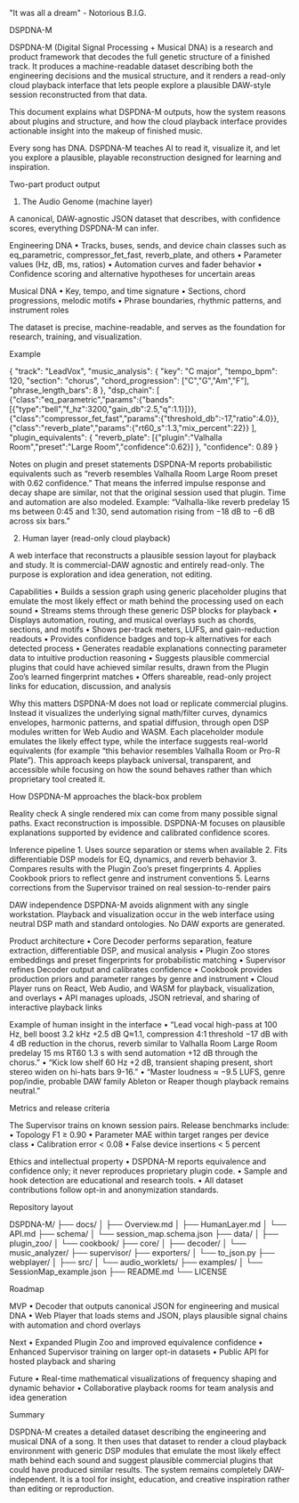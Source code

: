 "It was all a dream" - Notorious B.I.G.

DSPDNA-M

DSPDNA-M (Digital Signal Processing + Musical DNA) is a research and product framework that decodes the full genetic structure of a finished track.
It produces a machine-readable dataset describing both the engineering decisions and the musical structure, and it renders a read-only cloud playback interface that lets people explore a plausible DAW-style session reconstructed from that data.

This document explains what DSPDNA-M outputs, how the system reasons about plugins and structure, and how the cloud playback interface provides actionable insight into the makeup of finished music.

Every song has DNA. DSPDNA-M teaches AI to read it, visualize it, and let you explore a plausible, playable reconstruction designed for learning and inspiration.


Two-part product output

1) The Audio Genome (machine layer)

A canonical, DAW-agnostic JSON dataset that describes, with confidence scores, everything DSPDNA-M can infer.

Engineering DNA
	•	Tracks, buses, sends, and device chain classes such as eq_parametric, compressor_fet_fast, reverb_plate, and others
	•	Parameter values (Hz, dB, ms, ratios)
	•	Automation curves and fader behavior
	•	Confidence scoring and alternative hypotheses for uncertain areas

Musical DNA
	•	Key, tempo, and time signature
	•	Sections, chord progressions, melodic motifs
	•	Phrase boundaries, rhythmic patterns, and instrument roles

The dataset is precise, machine-readable, and serves as the foundation for research, training, and visualization.

Example

{
  "track": "LeadVox",
  "music_analysis": {
    "key": "C major",
    "tempo_bpm": 120,
    "section": "chorus",
    "chord_progression": ["C","G","Am","F"],
    "phrase_length_bars": 8
  },
  "dsp_chain": [
    {"class":"eq_parametric","params":{"bands":[{"type":"bell","f_hz":3200,"gain_db":2.5,"q":1.1}]}},
    {"class":"compressor_fet_fast","params":{"threshold_db":-17,"ratio":4.0}},
    {"class":"reverb_plate","params":{"rt60_s":1.3,"mix_percent":22}}
  ],
  "plugin_equivalents": {
    "reverb_plate": [{"plugin":"Valhalla Room","preset":"Large Room","confidence":0.62}]
  },
  "confidence": 0.89
}

Notes on plugin and preset statements
DSPDNA-M reports probabilistic equivalents such as “reverb resembles Valhalla Room Large Room preset with 0.62 confidence.”
That means the inferred impulse response and decay shape are similar, not that the original session used that plugin.
Time and automation are also modeled. Example: “Valhalla-like reverb predelay 15 ms between 0:45 and 1:30, send automation rising from −18 dB to −6 dB across six bars.”

2) Human layer (read-only cloud playback)

A web interface that reconstructs a plausible session layout for playback and study. It is commercial-DAW agnostic and entirely read-only. The purpose is exploration and idea generation, not editing.

Capabilities
	•	Builds a session graph using generic placeholder plugins that emulate the most likely effect or math behind the processing used on each sound
	•	Streams stems through these generic DSP blocks for playback
	•	Displays automation, routing, and musical overlays such as chords, sections, and motifs
	•	Shows per-track meters, LUFS, and gain-reduction readouts
	•	Provides confidence badges and top-k alternatives for each detected process
	•	Generates readable explanations connecting parameter data to intuitive production reasoning
	•	Suggests plausible commercial plugins that could have achieved similar results, drawn from the Plugin Zoo’s learned fingerprint matches
	•	Offers shareable, read-only project links for education, discussion, and analysis

Why this matters
DSPDNA-M does not load or replicate commercial plugins.
Instead it visualizes the underlying signal math/filter curves, dynamics envelopes, harmonic patterns, and spatial diffusion, through open DSP modules written for Web Audio and WASM.
Each placeholder module emulates the likely effect type, while the interface suggests real-world equivalents (for example “this behavior resembles Valhalla Room or Pro-R Plate”).
This approach keeps playback universal, transparent, and accessible while focusing on how the sound behaves rather than which proprietary tool created it.

How DSPDNA-M approaches the black-box problem

Reality check
A single rendered mix can come from many possible signal paths. Exact reconstruction is impossible. DSPDNA-M focuses on plausible explanations supported by evidence and calibrated confidence scores.

Inference pipeline
	1.	Uses source separation or stems when available
	2.	Fits differentiable DSP models for EQ, dynamics, and reverb behavior
	3.	Compares results with the Plugin Zoo’s preset fingerprints
	4.	Applies Cookbook priors to reflect genre and instrument conventions
	5.	Learns corrections from the Supervisor trained on real session-to-render pairs

DAW independence
DSPDNA-M avoids alignment with any single workstation.
Playback and visualization occur in the web interface using neutral DSP math and standard ontologies.
No DAW exports are generated.

Product architecture
	•	Core Decoder performs separation, feature extraction, differentiable DSP, and musical analysis
	•	Plugin Zoo stores embeddings and preset fingerprints for probabilistic matching
	•	Supervisor refines Decoder output and calibrates confidence
	•	Cookbook provides production priors and parameter ranges by genre and instrument
	•	Cloud Player runs on React, Web Audio, and WASM for playback, visualization, and overlays
	•	API manages uploads, JSON retrieval, and sharing of interactive playback links

Example of human insight in the interface
	•	“Lead vocal high-pass at 100 Hz, bell boost 3.2 kHz +2.5 dB Q≈1.1, compression 4:1 threshold −17 dB with 4 dB reduction in the chorus, reverb similar to Valhalla Room Large Room predelay 15 ms RT60 1.3 s with send automation +12 dB through the chorus.”
	•	“Kick low shelf 60 Hz +2 dB, transient shaping present, short stereo widen on hi-hats bars 9-16.”
	•	“Master loudness ≈ −9.5 LUFS, genre pop/indie, probable DAW family Ableton or Reaper though playback remains neutral.”

Metrics and release criteria

The Supervisor trains on known session pairs.
Release benchmarks include:
	•	Topology F1 ≥ 0.90
	•	Parameter MAE within target ranges per device class
	•	Calibration error < 0.08
	•	False device insertions < 5 percent

Ethics and intellectual property
	•	DSPDNA-M reports equivalence and confidence only; it never reproduces proprietary plugin code.
	•	Sample and hook detection are educational and research tools.
	•	All dataset contributions follow opt-in and anonymization standards.

Repository layout

DSPDNA-M/
 ├── docs/
 │   ├── Overview.md
 │   ├── HumanLayer.md
 │   └── API.md
 ├── schema/
 │   └── session_map.schema.json
 ├── data/
 │   ├── plugin_zoo/
 │   └── cookbook/
 ├── core/
 │   ├── decoder/
 │   └── music_analyzer/
 ├── supervisor/
 ├── exporters/
 │   └── to_json.py
 ├── webplayer/
 │   ├── src/
 │   └── audio_worklets/
 ├── examples/
 │   └── SessionMap_example.json
 ├── README.md
 └── LICENSE

Roadmap

MVP
	•	Decoder that outputs canonical JSON for engineering and musical DNA
	•	Web Player that loads stems and JSON, plays plausible signal chains with automation and chord overlays

Next
	•	Expanded Plugin Zoo and improved equivalence confidence
	•	Enhanced Supervisor training on larger opt-in datasets
	•	Public API for hosted playback and sharing

Future
	•	Real-time mathematical visualizations of frequency shaping and dynamic behavior
	•	Collaborative playback rooms for team analysis and idea generation

Summary

DSPDNA-M creates a detailed dataset describing the engineering and musical DNA of a song.
It then uses that dataset to render a cloud playback environment with generic DSP modules that emulate the most likely effect math behind each sound and suggest plausible commercial plugins that could have produced similar results.
The system remains completely DAW-independent.
It is a tool for insight, education, and creative inspiration rather than editing or reproduction.
